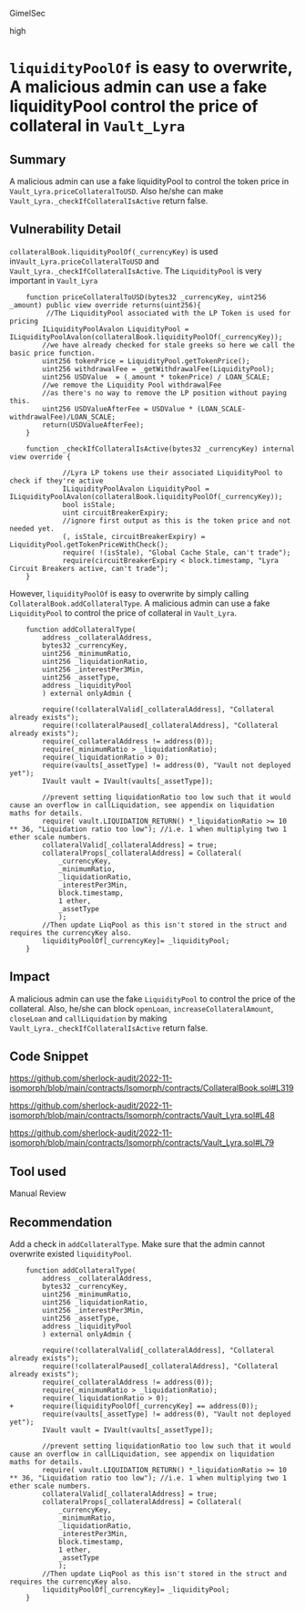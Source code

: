 GimelSec

high

# `liquidityPoolOf` is easy to overwrite, A malicious admin can use a fake liquidityPool control the price of collateral in `Vault_Lyra`

## Summary

A malicious admin can use a fake liquidityPool to control the token price in `Vault_Lyra.priceCollateralToUSD`. Also he/she can make `Vault_Lyra._checkIfCollateralIsActive` return false.

## Vulnerability Detail

`collateralBook.liquidityPoolOf(_currencyKey)` is used in`Vault_Lyra.priceCollateralToUSD` and `Vault_Lyra._checkIfCollateralIsActive`. The `LiquidityPool` is very important in `Vault_Lyra`  

```solidity
    function priceCollateralToUSD(bytes32 _currencyKey, uint256 _amount) public view override returns(uint256){
         //The LiquidityPool associated with the LP Token is used for pricing
        ILiquidityPoolAvalon LiquidityPool = ILiquidityPoolAvalon(collateralBook.liquidityPoolOf(_currencyKey));
        //we have already checked for stale greeks so here we call the basic price function.
        uint256 tokenPrice = LiquidityPool.getTokenPrice();          
        uint256 withdrawalFee = _getWithdrawalFee(LiquidityPool);
        uint256 USDValue  = (_amount * tokenPrice) / LOAN_SCALE;
        //we remove the Liquidity Pool withdrawalFee 
        //as there's no way to remove the LP position without paying this.
        uint256 USDValueAfterFee = USDValue * (LOAN_SCALE- withdrawalFee)/LOAN_SCALE;
        return(USDValueAfterFee);
    }

    function _checkIfCollateralIsActive(bytes32 _currencyKey) internal view override {
            
             //Lyra LP tokens use their associated LiquidityPool to check if they're active
             ILiquidityPoolAvalon LiquidityPool = ILiquidityPoolAvalon(collateralBook.liquidityPoolOf(_currencyKey));
             bool isStale;
             uint circuitBreakerExpiry;
             //ignore first output as this is the token price and not needed yet.
             (, isStale, circuitBreakerExpiry) = LiquidityPool.getTokenPriceWithCheck();
             require( !(isStale), "Global Cache Stale, can't trade");
             require(circuitBreakerExpiry < block.timestamp, "Lyra Circuit Breakers active, can't trade");
    }
```

However, `liquidityPoolOf` is easy to overwrite by simply calling `CollateralBook.addCollateralType`. A malicious admin can use a fake `LiquidityPool` to control the price of collateral in `Vault_Lyra`.

```solidity
    function addCollateralType(
        address _collateralAddress,
        bytes32 _currencyKey,
        uint256 _minimumRatio,
        uint256 _liquidationRatio,
        uint256 _interestPer3Min,
        uint256 _assetType,
        address _liquidityPool
        ) external onlyAdmin {

        require(!collateralValid[_collateralAddress], "Collateral already exists");
        require(!collateralPaused[_collateralAddress], "Collateral already exists");
        require(_collateralAddress != address(0));
        require(_minimumRatio > _liquidationRatio);
        require(_liquidationRatio > 0);
        require(vaults[_assetType] != address(0), "Vault not deployed yet");
        IVault vault = IVault(vaults[_assetType]);

        //prevent setting liquidationRatio too low such that it would cause an overflow in callLiquidation, see appendix on liquidation maths for details.
        require( vault.LIQUIDATION_RETURN() *_liquidationRatio >= 10 ** 36, "Liquidation ratio too low"); //i.e. 1 when multiplying two 1 ether scale numbers.
        collateralValid[_collateralAddress] = true;
        collateralProps[_collateralAddress] = Collateral(
            _currencyKey,
            _minimumRatio,
            _liquidationRatio,
            _interestPer3Min,
            block.timestamp,
            1 ether,
            _assetType
            );
        //Then update LiqPool as this isn't stored in the struct and requires the currencyKey also.
        liquidityPoolOf[_currencyKey]= _liquidityPool; 
    }
```


## Impact
A malicious admin can use the fake `LiquidityPool` to control the price of the collateral. Also, he/she can block `openLoan`, `increaseCollateralAmount`, `closeLoan` and `callLiquidation` by making `Vault_Lyra._checkIfCollateralIsActive` return false.

## Code Snippet

https://github.com/sherlock-audit/2022-11-isomorph/blob/main/contracts/Isomorph/contracts/CollateralBook.sol#L319

https://github.com/sherlock-audit/2022-11-isomorph/blob/main/contracts/Isomorph/contracts/Vault_Lyra.sol#L48

https://github.com/sherlock-audit/2022-11-isomorph/blob/main/contracts/Isomorph/contracts/Vault_Lyra.sol#L79


## Tool used

Manual Review

## Recommendation

Add a check in `addCollateralType`. Make sure that the admin cannot overwrite existed `liquidityPool`.

```solidity
    function addCollateralType(
        address _collateralAddress,
        bytes32 _currencyKey,
        uint256 _minimumRatio,
        uint256 _liquidationRatio,
        uint256 _interestPer3Min,
        uint256 _assetType,
        address _liquidityPool
        ) external onlyAdmin {

        require(!collateralValid[_collateralAddress], "Collateral already exists");
        require(!collateralPaused[_collateralAddress], "Collateral already exists");
        require(_collateralAddress != address(0));
        require(_minimumRatio > _liquidationRatio);
        require(_liquidationRatio > 0);
+       require(liquidityPoolOf[_currencyKey] == address(0));
        require(vaults[_assetType] != address(0), "Vault not deployed yet");
        IVault vault = IVault(vaults[_assetType]);

        //prevent setting liquidationRatio too low such that it would cause an overflow in callLiquidation, see appendix on liquidation maths for details.
        require( vault.LIQUIDATION_RETURN() *_liquidationRatio >= 10 ** 36, "Liquidation ratio too low"); //i.e. 1 when multiplying two 1 ether scale numbers.
        collateralValid[_collateralAddress] = true;
        collateralProps[_collateralAddress] = Collateral(
            _currencyKey,
            _minimumRatio,
            _liquidationRatio,
            _interestPer3Min,
            block.timestamp,
            1 ether,
            _assetType
            );
        //Then update LiqPool as this isn't stored in the struct and requires the currencyKey also.
        liquidityPoolOf[_currencyKey]= _liquidityPool; 
    }
```
